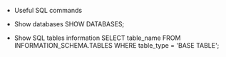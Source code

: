 * Useful SQL commands

* Show databases
SHOW DATABASES;

* Show SQL tables information
SELECT table_name FROM INFORMATION_SCHEMA.TABLES WHERE table_type = 'BASE TABLE';